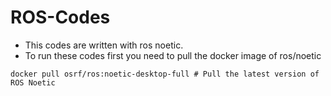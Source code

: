 # ROS-Codes
* This codes are written with ros noetic.
* To run these codes first you need to pull the docker image of ros/noetic
```
docker pull osrf/ros:noetic-desktop-full # Pull the latest version of ROS Noetic
```
